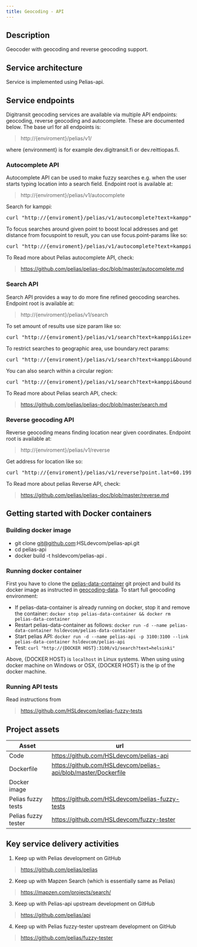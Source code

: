 ```yaml
---
title: Geocoding - API
---
```

## Description
Geocoder with geocoding and reverse geocoding support.

## Service architecture
Service is implemented using Pelias-api.

## Service endpoints
Digitransit geocoding services are available via multiple API endpoints: geocoding, reverse geocoding and autocomplete.
These are documented below. The base url for all endpoints is:

> http://{enviroment}/pelias/v1/

where {environment} is for example dev.digitransit.fi or dev.reittiopas.fi.

### Autocomplete API
Autocomplete API can be used to make fuzzy searches e.g. when the user starts typing location into a search field.
Endpoint root is available at:
> http://{enviroment}/pelias/v1/autocomplete

Search for kamppi:
<pre>
curl "http://{enviroment}/pelias/v1/autocomplete?text=kampp"
</pre>

To focus searches around given point to boost local addresses and get distance from
focuspoint to result, you can use focus.point-params like so:
<pre>
curl "http://{enviroment}/pelias/v1/autocomplete?text=kamppi&focus.point.lat=60.1995&focus.point.lon=24.9363"
</pre>

To Read more about Pelias autocomplete API, check:
> https://github.com/pelias/pelias-doc/blob/master/autocomplete.md


### Search API
Search API provides a way to do more fine refined geocoding searches. Endpoint root is available at:
> http://{enviroment}/pelias/v1/search

To set amount of results use size param like so:
<pre>
curl "http://{enviroment}/pelias/v1/search?text=kamppi&size=1"
</pre>

To restrict searches to geographic area, use boundary.rect params:
<pre>
curl "http://{enviroment}/pelias/v1/search?text=kamppi&boundary.rect.min_lat=59.9&boundary.rect.max_lat=60.45&boundary.rect.min_lon=24.3&boundary.rect.max_lon=25.5"
</pre>

You can also search within a circular region:
<pre>
curl "http://{enviroment}/pelias/v1/search?text=kamppi&boundary.circle.lat=60.2&boundary.circle.lon=24.936&boundary.circle.radius=30"
</pre>

To Read more about Pelias search API, check:
> https://github.com/pelias/pelias-doc/blob/master/search.md

### Reverse geocoding API
Reverse geocoding means finding location near given coordinates. Endpoint root is available at:
> http://{enviroment}/pelias/v1/reverse

Get address for location like so:
<pre>
curl "http://{enviroment}/pelias/v1/reverse?point.lat=60.199284&point.lon=24.940540&size=1"
</pre>

To Read more about pelias Reverse API, check:
> https://github.com/pelias/pelias-doc/blob/master/reverse.md

## Getting started with Docker containers

### Building docker image
- git clone git@github.com:HSLdevcom/pelias-api.git
- cd pelias-api
- docker build -t hsldevcom/pelias-api .

### Running docker container
First you have to clone the [pelias-data-container](https://github.com/HSLdevcom/pelias-data-container) git project and build its docker image
as instructed in [geocoding-data](../geocoding-data/). To start full geocoding environment:
- If pelias-data-container is already running on docker, stop it and remove the container:
  `docker stop pelias-data-container && docker rm pelias-data-container`
- Restart pelias-data-container as follows: `docker run -d --name pelias-data-container hsldevcom/pelias-data-container`
- Start pelias API: `docker run -d --name pelias-api -p 3100:3100 --link pelias-data-container hsldevcom/pelias-api`
- Test: `curl "http://{DOCKER HOST}:3100/v1/search?text=helsinki"`

Above, {DOCKER HOST} is `localhost` in Linux systems. When using using docker machine on Windows or OSX,
{DOCKER HOST} is the ip of the docker machine.

### Running API tests

Read instructions from
> https://github.com/HSLdevcom/pelias-fuzzy-tests

## Project assets
| Asset                         | url                                                                       |
|-------------------------------|---------------------------------------------------------------------------|
| Code                          | https://github.com/HSLdevcom/pelias-api
| Dockerfile                    | https://github.com/HSLdevcom/pelias-api/blob/master/Dockerfile
| Docker image                  |
| Pelias fuzzy tests            | https://github.com/HSLdevcom/pelias-fuzzy-tests
| Pelias fuzzy tester           | https://github.com/HSLdevcom/fuzzy-tester

## Key service delivery activities
1. Keep up with Pelias development on GitHub

> https://github.com/pelias/pelias

2. Keep up with Mapzen Search (which is essentially same as Pelias)

> https://mapzen.com/projects/search/

3. Keep up with Pelias-api upstream development on GitHub

> https://github.com/pelias/api

4. Keep up with Pelias fuzzy-tester upstream development on GitHub

> https://github.com/pelias/fuzzy-tester
